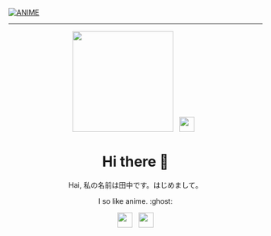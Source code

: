 [![ANIME](https://coverfiles.alphacoders.com/916/91695.png)](https://github.com/Tanaka9531)

___

<p align='center'>
<a href="https://www.instagram.com/impostor9531/"><img height="200" src="https://avatars0.githubusercontent.com/u/73052642?s=400&u=c0e05b9f2faf2048ca9fed7b79dcff7ef9e3e3fe&v=4"></a>&nbsp;&nbsp;
 <a href="https://instagram.com/tobz2k19"><img height="30" src="https://github.com/TobyG74/TobyG74/blob/main/instagram.jpg?raw=true"></a>&nbsp;&nbsp;</p>

<h1  align='center'> Hi there 👋 </h1>

<p align='center'> Hai, 私の名前は田中です。はじめまして。 </p>

<p align='center'> I so like anime. :ghost: </p>

<p align='center'>   <a href="https://instagram.com/impostor9531/"><img height="30" src="https://github.com/TobyG74/TobyG74/blob/main/instagram.jpg?raw=true"></a>&nbsp;&nbsp;
   <a href="https://wa.me/62816243737"><img height="30" src="https://raw.githubusercontent.com/Tanaka9531/Tanaka9531-/main/whatsapp.png?token=ARNLDYUGDHRSQFDXLIW7HW27ZCYIC"></a>
</P>


